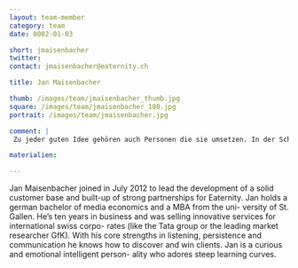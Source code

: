 ```yaml
---
layout: team-member
category: team
date: 0002-01-03

short: jmaisenbacher
twitter: 
contact: jmaisenbacher@eaternity.ch

title: Jan Maisenbacher

thumb: /images/team/jmaisenbacher_thumb.jpg
square: /images/team/jmaisenbacher_180.jpg
portrait: /images/team/jmaisenbacher.jpg

comment: |
 Zu jeder guten Idee gehören auch Personen die sie umsetzen. In der Schnittstelle zwischen unserer Vision und dem Kunde fühle ich mich am wohlsten.

materialien:

---
```



Jan Maisenbacher joined in July 2012 to lead the development of a solid customer base and built-up of strong partnerships for Eaternity. Jan holds a german bachelor of media economics and a MBA from the uni- versity of St. Gallen. He’s ten years in business and was selling innovative services for international swiss corpo- rates (like the Tata group or the leading market researcher GfK). With his core strengths in listening, persistence and communication he knows how to discover and win clients. Jan is a curious and emotional intelligent person- ality who adores steep learning curves.